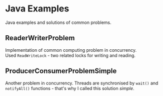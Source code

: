 # Java Examples
Java examples and solutions of common problems.

## ReaderWriterProblem
Implementation of common computing problem in concurrency.  
Used `ReadWriteLock` - two related locks for writing and reading.

## ProducerConsumerProblemSimple
Another problem in concurrency. Threads are synchronised by `wait()` 
and `notifyAll()` functions - that's why I called this solution _simple_.
